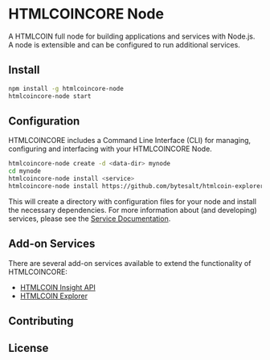 HTMLCOINCORE Node
============

A HTMLCOIN full node for building applications and services with Node.js. A node is extensible and can be configured to run additional services.

## Install

```bash
npm install -g htmlcoincore-node
htmlcoincore-node start
```

## Configuration

HTMLCOINCORE includes a Command Line Interface (CLI) for managing, configuring and interfacing with your HTMLCOINCORE Node.

```bash
htmlcoincore-node create -d <data-dir> mynode
cd mynode
htmlcoincore-node install <service>
htmlcoincore-node install https://github.com/bytesalt/htmlcoin-explorer
```

This will create a directory with configuration files for your node and install the necessary dependencies. For more information about (and developing) services, please see the [Service Documentation](docs/services.md).

## Add-on Services

There are several add-on services available to extend the functionality of HTMLCOINCORE:

- [HTMLCOIN Insight API](https://github.com/bytesalt/htmlcoin-api)
- [HTMLCOIN Explorer](https://github.com/bytesalt/htmlcoin-explorer)

## Contributing



## License
